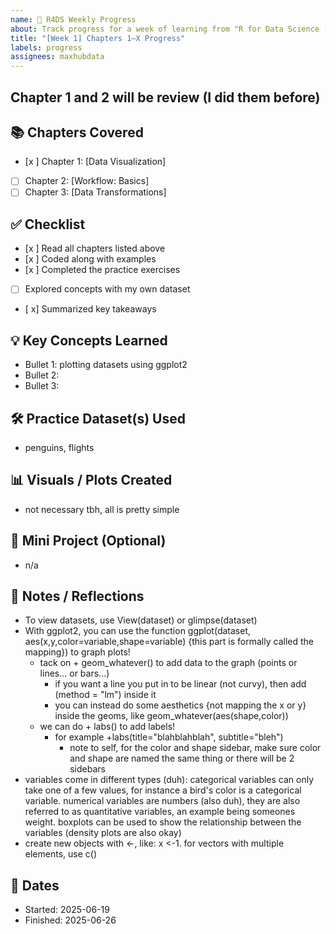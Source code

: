 ```yaml
---
name: 📘 R4DS Weekly Progress
about: Track progress for a week of learning from "R for Data Science (2e)"
title: "[Week 1] Chapters 1–X Progress"
labels: progress
assignees: maxhubdata
---
```


## Chapter 1 and 2 will be review (I did them before)

## 📚 Chapters Covered
- [x ] Chapter 1: [Data Visualization]
- [ ] Chapter 2: [Workflow: Basics]
- [ ] Chapter 3: [Data Transformations]

## ✅ Checklist

- [x ] Read all chapters listed above
- [x ] Coded along with examples
- [x ] Completed the practice exercises
- [ ] Explored concepts with my own dataset
- [ x] Summarized key takeaways

## 💡 Key Concepts Learned
- Bullet 1: plotting datasets using ggplot2
- Bullet 2:
- Bullet 3:

## 🛠️ Practice Dataset(s) Used
- penguins, flights

## 📊 Visuals / Plots Created
- not necessary tbh, all is pretty simple

## 🧪 Mini Project (Optional)
- n/a 

## 📝 Notes / Reflections
- To view datasets, use View(dataset) or glimpse(dataset)
- With ggplot2, you can use the function ggplot(dataset, aes(x,y,color=variable,shape=variable) {this part is formally called the mapping}) to graph plots!
  - tack on + geom_whatever() to add data to the graph (points or lines... or bars...)
    - if you want a line you put in to be linear (not curvy), then add (method = "lm") inside it
    - you can instead do some aesthetics {not mapping the x or y} inside the geoms, like
      geom_whatever(aes(shape,color))
  - we can do + labs() to add labels! 
    - for example +labs(title="blahblahblah", subtitle="bleh")
      - note to self, for the color and shape sidebar, make sure color and shape are named the same thing or         there will be 2 sidebars
- variables come in different types (duh): categorical variables can only take one of a few values, for       instance a bird's color is a categorical variable. numerical variables are numbers (also duh), they are      also referred to as quantitative variables, an example being someones weight. boxplots can be used to show   the relationship between the variables (density plots are also okay)
- create new objects with <-, like: x <-1. for vectors with multiple elements, use c()


## 📅 Dates
- Started: 2025-06-19
- Finished: 2025-06-26
